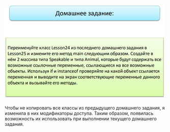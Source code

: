 ![img.png](img.png)
---
Чтобы не копировать все классы из предыдущего домашнего задания, я изменила в них модификаторы доступа.
Таким образом, появилась возможность их использовать при выполнении текущего домашнего задания. 